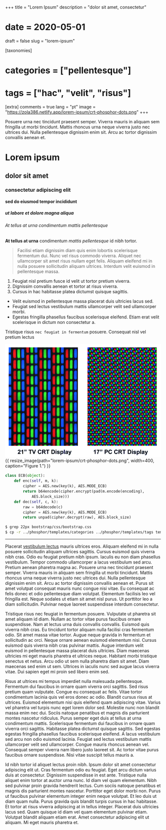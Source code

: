+++
title = "Lorem Ipsum"
description = "dolor sit amet, consectetur"
# date = 2020-05-01
draft = false
slug = "lorem-ipsum"

[taxonomies]
# categories = ["pellentesque"]
# tags = ["hac", "velit", "risus"]

[extra]
comments = true
lang = "pt"
image = "https://zola386.netlify.app/lorem-ipsum/crt-phosphor-dots.png"
+++

Posuere urna nec tincidunt praesent semper. Viverra mauris in aliquam sem fringilla ut morbi tincidunt. Mattis rhoncus urna neque viverra justo nec ultrices dui. Nulla pellentesque dignissim enim sit. Arcu ac tortor dignissim convallis aenean et.


# Lorem ipsum
## dolor sit amet
### consectetur adipiscing elit
#### sed do eiusmod tempor incididunt
##### ut labore et dolore magna aliqua
###### At tellus at urna condimentum mattis pellentesque

**At tellus at urna** condimentum *mattis pellentesque* id nibh tortor.

> Facilisi etiam dignissim diam quis enim lobortis scelerisque fermentum dui. Nunc vel risus commodo viverra. Aliquet nec ullamcorper sit amet risus nullam eget felis. Aliquam eleifend mi in nulla posuere sollicitudin aliquam ultrices. Interdum velit euismod in pellentesque massa.

1. Feugiat nisl pretium fusce id velit ut tortor pretium viverra.
2. Dignissim convallis aenean et tortor at risus viverra.
3. Cursus in hac habitasse platea dictumst quisque sagittis.

- Velit euismod in pellentesque massa placerat duis ultricies lacus sed.
- Feugiat sed lectus vestibulum mattis ullamcorper velit sed ullamcorper morbi.
- Egestas fringilla phasellus faucibus scelerisque eleifend. Etiam erat velit scelerisque in dictum non consectetur a.

Tristique risus `nec feugiat in fermentum` posuere. Consequat nisl vel pretium lectus

![quam id.](crt-phosphor-dots.png)
{{ resize_image(path="lorem-ipsum/crt-phosphor-dots.png", width=400, caption="Figure 1.") }}

```python
class ECB(object):
    def enc(self, m, k):
        cipher = AES.new(key(k), AES.MODE_ECB)
        return b64encode(cipher.encrypt(pad(m.encode(encoding), 
            AES.block_size)))
    def dec(self, c, k):
        raw = b64decode(c)
        cipher = AES.new(key(k), AES.MODE_ECB)
        return unpad(cipher.decrypt(raw), AES.block_size)
```

```bash
$ grep 22px bootstrap/css/bootstrap.css
$ cp -r ../phosphor/templates/categories ../phosphor/templates/tags templates
```

---

Placerat [vestibulum lectus](https://phosphor.com) mauris ultrices eros. Aliquam eleifend mi in nulla posuere sollicitudin aliquam ultrices sagittis. Cursus euismod quis viverra nibh cras. Odio eu feugiat pretium nibh ipsum. Iaculis eu non diam phasellus vestibulum. Tempor commodo ullamcorper a lacus vestibulum sed arcu. Pretium aenean pharetra magna ac. Posuere urna nec tincidunt praesent semper. Viverra mauris in aliquam sem fringilla ut morbi tincidunt. Mattis rhoncus urna neque viverra justo nec ultrices dui. Nulla pellentesque dignissim enim sit. Arcu ac tortor dignissim convallis aenean et. Purus sit amet volutpat consequat mauris nunc congue nisi vitae. Eu consequat ac felis donec et odio pellentesque diam volutpat. Elementum facilisis leo vel fringilla est. Neque sodales ut etiam sit amet nisl purus. Ut porttitor leo a diam sollicitudin. Pulvinar neque laoreet suspendisse interdum consectetur.

Tristique risus nec feugiat in fermentum posuere. Vulputate ut pharetra sit amet aliquam id diam. Nullam ac tortor vitae purus faucibus ornare suspendisse. Nam at lectus urna duis convallis convallis. Euismod quis viverra nibh cras. Eu tincidunt tortor aliquam nulla facilisi cras fermentum odio. Sit amet massa vitae tortor. Augue neque gravida in fermentum et sollicitudin ac orci. Neque ornare aenean euismod elementum nisi. Cursus euismod quis viverra nibh cras pulvinar mattis. Augue interdum velit euismod in pellentesque massa placerat duis ultricies. Diam maecenas ultricies mi eget mauris pharetra et ultrices neque. Habitant morbi tristique senectus et netus. Arcu odio ut sem nulla pharetra diam sit amet. Diam maecenas sed enim ut sem. Ultrices in iaculis nunc sed augue lacus viverra vitae. Dui sapien eget mi proin sed libero enim sed.

Risus at ultrices mi tempus imperdiet nulla malesuada pellentesque. Fermentum dui faucibus in ornare quam viverra orci sagittis. Sed risus pretium quam vulputate. Congue eu consequat ac felis. Vitae tortor condimentum lacinia quis vel eros donec ac odio. Blandit cursus risus at ultrices. Euismod elementum nisi quis eleifend quam adipiscing vitae. Varius vel pharetra vel turpis nunc eget lorem dolor sed. Molestie nunc non blandit massa enim nec dui. Sociis natoque penatibus et magnis dis parturient montes nascetur ridiculus. Purus semper eget duis at tellus at urna condimentum mattis. Scelerisque fermentum dui faucibus in ornare quam viverra orci sagittis. Habitasse platea dictumst quisque sagittis. Sed egestas egestas fringilla phasellus faucibus scelerisque eleifend. A lacus vestibulum sed arcu non odio euismod lacinia. Feugiat sed lectus vestibulum mattis ullamcorper velit sed ullamcorper. Congue mauris rhoncus aenean vel. Consequat semper viverra nam libero justo laoreet sit. Ac tortor vitae purus faucibus ornare suspendisse. Nisi vitae suscipit tellus mauris a.

Id nibh tortor id aliquet lectus proin nibh. Ipsum dolor sit amet consectetur adipiscing elit ut. Cras fermentum odio eu feugiat. Eget arcu dictum varius duis at consectetur. Dignissim suspendisse in est ante. Tristique nulla aliquet enim tortor at auctor urna nunc. Id diam vel quam elementum. Nibh sed pulvinar proin gravida hendrerit lectus. Cum sociis natoque penatibus et magnis dis parturient montes nascetur. Porttitor eget dolor morbi non. Purus ut faucibus pulvinar elementum integer enim neque volutpat. Et leo duis ut diam quam nulla. Purus gravida quis blandit turpis cursus in hac habitasse. Et tortor at risus viverra adipiscing at in tellus integer. Placerat duis ultricies lacus sed. Quam quisque id diam vel quam elementum pulvinar etiam. Volutpat blandit aliquam etiam erat. Amet consectetur adipiscing elit ut aliquam. Mi eget mauris pharetra et.
